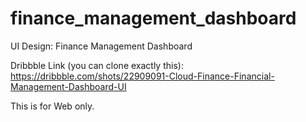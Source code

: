 # finance_management_dashboard

UI Design: Finance Management Dashboard

Dribbble Link (you can clone exactly this): https://dribbble.com/shots/22909091-Cloud-Finance-Financial-Management-Dashboard-UI

This is for Web only.
